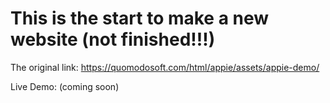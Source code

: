 # This is the start to make a new website (not finished!!!)

The original link:
https://quomodosoft.com/html/appie/assets/appie-demo/

Live Demo:
(coming soon)
